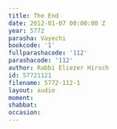 ```yaml
---
title: The End
date: 2012-01-07 00:00:00 Z
year: 5772
parasha: Vayechi
bookcode: '1'
fullparashacode: '112'
parashacode: '112'
author: Rabbi Eliezer Hirsch
id: 57721121
filename: 5772-112-1
layout: audio
moment: 
shabbat: 
occasion: 
---
```


